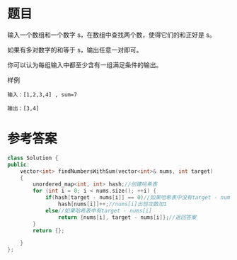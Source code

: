 # 题目
输入一个数组和一个数字 s，在数组中查找两个数，使得它们的和正好是 s。

如果有多对数字的和等于 s，输出任意一对即可。

你可以认为每组输入中都至少含有一组满足条件的输出。

样例
```
输入：[1,2,3,4] , sum=7

输出：[3,4]
```
# 参考答案
```c++
class Solution {
public:
    vector<int> findNumbersWithSum(vector<int>& nums, int target) 
    {
        unordered_map<int, int> hash;//创建哈希表
        for (int i = 0; i < nums.size(); ++i) {
            if(hash[target - nums[i]] == 0)//如果哈希表中没有target - nums[i]
                hash[nums[i]]++;//nums[i]出现次数加1
            else//如果哈希表中有target - nums[i]
                return {nums[i], target - nums[i]};//返回答案
        }
        return {};

    }
};
